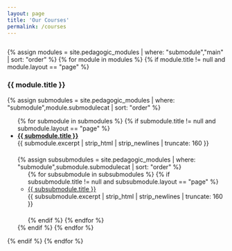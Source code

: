 ```yaml
---
layout: page
title: 'Our Courses'
permalink: /courses
---
```


<div class="info" style="margin-top: 2em">
    <div class="goal mx-5">
        <div class="mCourses">
            <div class="row">
                {% assign modules = site.pedagogic_modules | where: "submodule","main" | sort: "order" %}
                {% for module in modules %}
                {% if module.title != null and module.layout == "page" %}
                <div class="courseBox col-6 px-6" style="margin-bottom: 1em">
                    <div class="ui tab segment active">
                        <div class="modules">
                            <h3>{{ module.title }}</h3>
                            {% assign submodules = site.pedagogic_modules | where: "submodule",module.submodulecat |
                            sort: "order" %}
                            <ul>
                                {% for submodule in submodules %}
                                {% if submodule.title != null and submodule.layout == "page" %}
                                <li>
                                    <strong><a href="{{ site.baseurl }}{{ submodule.url }}">{{ submodule.title }}</a></strong>
                                    <br/>
                                    <div class="excerpt" style="padding-bottom: 1.5em">{{ submodule.excerpt | strip_html | strip_newlines | truncate: 160 }}</div>
                                    {% assign subsubmodules = site.pedagogic_modules | where:
                                    "submodule",submodule.submodulecat | sort: "order" %}
                                    <ul>
                                        {% for subsubmodule in subsubmodules %}
                                        {% if subsubmodule.title != null and subsubmodule.layout == "page" %}
                                        <li>
                                            <a href="{{ site.baseurl }}{{ subsubmodule.url }}">
                                                {{ subsubmodule.title }}</a>
                                                <br/>
                                                <div class="excerpt" style="padding-bottom: 1.5em">{{ subsubmodule.excerpt | strip_html | strip_newlines | truncate: 160 }}</div>
                                        </li>
                                        {% endif %}
                                        {% endfor %}
                                    </ul>
                                </li>
                                {% endif %}
                                {% endfor %}
                            </ul>
                        </div>
                    </div>
                </div>
                {% endif %}
                {% endfor %}
            </div>
        </div>
    </div>
</div>
